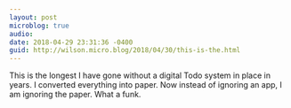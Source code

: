 ```yaml
---
layout: post
microblog: true
audio: 
date: 2018-04-29 23:31:36 -0400
guid: http://wilson.micro.blog/2018/04/30/this-is-the.html
---
```

This is the longest I have gone without a digital Todo system in place in years. I converted everything into paper. Now instead of ignoring an app, I am ignoring the paper. What a funk.
